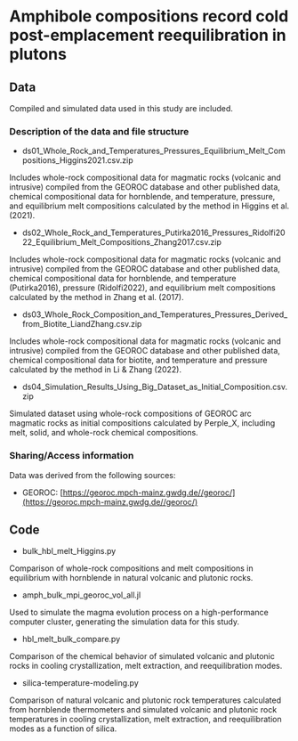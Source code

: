 # Amphibole compositions record cold post-emplacement reequilibration in plutons

## Data

Compiled and simulated data used in this study are included.

### Description of the data and file structure

- ds01_Whole_Rock_and_Temperatures_Pressures_Equilibrium_Melt_Compositions_Higgins2021.csv.zip

Includes whole-rock compositional data for magmatic rocks (volcanic and intrusive) compiled from the GEOROC database and other published data, chemical compositional data for hornblende, and temperature, pressure, and equilibrium melt compositions calculated by the method in Higgins et al. (2021).


- ds02_Whole_Rock_and_Temperatures_Putirka2016_Pressures_Ridolfi2022_Equilibrium_Melt_Compositions_Zhang2017.csv.zip

Includes whole-rock compositional data for magmatic rocks (volcanic and intrusive) compiled from the GEOROC database and other published data, chemical compositional data for hornblende, and temperature (Putirka2016), pressure (Ridolfi2022), and equilibrium melt compositions calculated by the method in Zhang et al. (2017).


- ds03_Whole_Rock_Composition_and_Temperatures_Pressures_Derived_from_Biotite_LiandZhang.csv.zip

Includes whole-rock compositional data for magmatic rocks (volcanic and intrusive) compiled from the GEOROC database and other published data, chemical compositional data for biotite, and temperature and pressure calculated by the method in Li & Zhang (2022).


- ds04_Simulation_Results_Using_Big_Dataset_as_Initial_Composition.csv.zip

Simulated dataset using whole-rock compositions of GEOROC arc magmatic rocks as initial compositions calculated by Perple_X, including melt, solid, and whole-rock chemical compositions.

### Sharing/Access information

Data was derived from the following sources:

- GEOROC: [https://georoc.mpch-mainz.gwdg.de//georoc/](https://georoc.mpch-mainz.gwdg.de//georoc/)

## Code

- bulk_hbl_melt_Higgins.py

Comparison of whole-rock compositions and melt compositions in equilibrium with hornblende in natural volcanic and plutonic rocks.

- amph_bulk_mpi_georoc_vol_all.jl

Used to simulate the magma evolution process on a high-performance computer cluster, generating the simulation data for this study.

- hbl_melt_bulk_compare.py

Comparison of the chemical behavior of simulated volcanic and plutonic rocks in cooling crystallization, melt extraction, and reequilibration modes.

- silica-temperature-modeling.py

Comparison of natural volcanic and plutonic rock temperatures calculated from hornblende thermometers and simulated volcanic and plutonic rock temperatures in cooling crystallization, melt extraction, and reequilibration modes as a function of silica.
